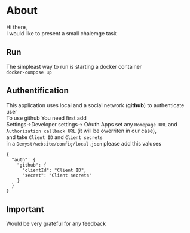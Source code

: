 # About

Hi there,<br>
I would like to present a small chalemge task 

## Run

The simpleast way to run is starting a docker container<br>
`docker-compose up`

## Authentification

This application uses local and a social network (<b>github</b>) to authenticate user<br>
To use github You need first add <br>
Settings->Developer settings-> OAuth Apps
set any `Homepage URL` and `Authorization callback URL` (it will be owerriten in our case), <br>
and take `Client ID` and `Client secrets`<br>
in a `Demyst/website/config/local.json` please add this valuses

```
{
  "auth": {
    "github": {
      "clientId": "Client ID",
      "secret": "Client secrets"
    }
  }
}
```
## Important
Would be very grateful for any feedback
